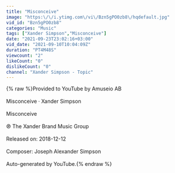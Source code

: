 ```yaml
---
title: "Misconceive"
image: "https:\/\/i.ytimg.com\/vi\/Bzn5gPO0zb8\/hqdefault.jpg"
vid_id: "Bzn5gPO0zb8"
categories: "Music"
tags: ["Xander Simpson","Misconceive"]
date: "2021-09-23T23:02:16+03:00"
vid_date: "2021-09-10T10:04:09Z"
duration: "PT4M48S"
viewcount: "2"
likeCount: "0"
dislikeCount: "0"
channel: "Xander Simpson - Topic"
---
```

{% raw %}Provided to YouTube by Amuseio AB<br /><br />Misconceive · Xander Simpson<br /><br />Misconceive<br /><br />℗ The Xander Brand Music Group<br /><br />Released on: 2018-12-12<br /><br />Composer: Joseph Alexander Simpson<br /><br />Auto-generated by YouTube.{% endraw %}
